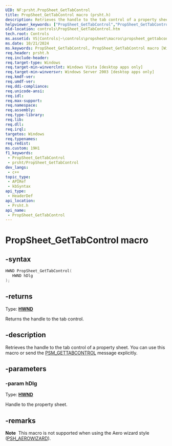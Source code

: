 ```yaml
---
UID: NF:prsht.PropSheet_GetTabControl
title: PropSheet_GetTabControl macro (prsht.h)
description: Retrieves the handle to the tab control of a property sheet. You can use this macro or send the PSM_GETTABCONTROL message explicitly.
helpviewer_keywords: ["PropSheet_GetTabControl","PropSheet_GetTabControl macro [Windows Controls]","_win32_PropSheet_GetTabControl","_win32_PropSheet_GetTabControl_cpp","controls.PropSheet_GetTabControl","controls._win32_PropSheet_GetTabControl","prsht/PropSheet_GetTabControl"]
old-location: controls\PropSheet_GetTabControl.htm
tech.root: Controls
ms.assetid: VS|Controls|~\controls\propsheet\macros\propsheet_gettabcontrol.htm
ms.date: 10/21/2024
ms.keywords: PropSheet_GetTabControl, PropSheet_GetTabControl macro [Windows Controls], _win32_PropSheet_GetTabControl, _win32_PropSheet_GetTabControl_cpp, controls.PropSheet_GetTabControl, controls._win32_PropSheet_GetTabControl, prsht/PropSheet_GetTabControl
req.header: prsht.h
req.include-header: 
req.target-type: Windows
req.target-min-winverclnt: Windows Vista [desktop apps only]
req.target-min-winversvr: Windows Server 2003 [desktop apps only]
req.kmdf-ver: 
req.umdf-ver: 
req.ddi-compliance: 
req.unicode-ansi: 
req.idl: 
req.max-support: 
req.namespace: 
req.assembly: 
req.type-library: 
req.lib: 
req.dll: 
req.irql: 
targetos: Windows
req.typenames: 
req.redist: 
ms.custom: 19H1
f1_keywords:
 - PropSheet_GetTabControl
 - prsht/PropSheet_GetTabControl
dev_langs:
 - c++
topic_type:
 - APIRef
 - kbSyntax
api_type:
 - HeaderDef
api_location:
 - Prsht.h
api_name:
 - PropSheet_GetTabControl
---
```


# PropSheet_GetTabControl macro

## -syntax

```cpp
HWND PropSheet_GetTabControl(
   HWND hDlg
);
```

## -returns

Type: **[HWND](/windows/desktop/winprog/windows-data-types)**

Returns the handle to the tab control.


## -description

Retrieves the handle to the tab control of a property sheet. You can use this macro or send the <a href="/windows/desktop/Controls/psm-gettabcontrol">PSM_GETTABCONTROL</a> message explicitly.

## -parameters

### -param hDlg

Type: <b><a href="/windows/desktop/WinProg/windows-data-types">HWND</a></b>

Handle to the property sheet.

## -remarks

<div class="alert"><b>Note</b>  This macro is not supported when using the Aero wizard style (<a href="/windows/desktop/api/prsht/ns-prsht-propsheetheadera_v2">PSH_AEROWIZARD</a>).</div>
<div> </div>
